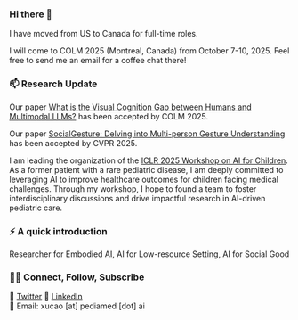 ### Hi there 👋

<!--
**IrohXu/IrohXu** is a ✨ _special_ ✨ repository because its `README.md` (this file) appears on your GitHub profile.

Here are some ideas to get you started:

- 🔭 I’m currently working on ...
- 🌱 I’m currently learning ...
- 👯 I’m looking to collaborate on ...
- 🤔 I’m looking for help with ...
- 💬 Ask me about ...
- 📫 How to reach me: ...
- 😄 Pronouns: ...
- ⚡ Fun fact: ...
-->

I have moved from US to Canada for full-time roles.      

I will come to COLM 2025 (Montreal, Canada) from October 7-10, 2025. Feel free to send me an email for a coffee chat there!

### 📫 Research Update    

Our paper [What is the Visual Cognition Gap between Humans and Multimodal LLMs?](https://arxiv.org/pdf/2406.10424) has been accepted by COLM 2025.

Our paper [SocialGesture: Delving into Multi-person Gesture Understanding](https://openaccess.thecvf.com/content/CVPR2025/papers/Cao_SocialGesture_Delving_into_Multi-person_Gesture_Understanding_CVPR_2025_paper.pdf) has been accepted by CVPR 2025.

I am leading the organization of the [ICLR 2025 Workshop on AI for Children](https://pediamedai.com/ai4chl/). As a former patient with a rare pediatric disease, I am deeply committed to leveraging AI to improve healthcare outcomes for children facing medical challenges. Through my workshop, I hope to found a team to foster interdisciplinary discussions and drive impactful research in AI-driven pediatric care.

### ⚡️ A quick introduction

Researcher for Embodied AI, AI for Low-resource Setting, AI for Social Good        

### 🤝🏻 Connect, Follow, Subscribe
🤔 [Twitter](https://twitter.com/IrohXu)
🤔 [LinkedIn](https://www.linkedin.com/in/irohxu)    
🤔 Email: xucao [at] pediamed [dot] ai   



<!-- ### 📈 GitHub Stats -->

<!-- [![IrohXu's github stats](https://github-readme-stats.vercel.app/api?username=IrohXu&count_private=true&show_icons=true)](https://github.com/irohxu/github-readme-stats)  -->
<!-- [![Top Langs](https://github-readme-stats.vercel.app/api/top-langs/?username=IrohXu&langs_count=5)](https://github.com/irohxu/github-readme-stats) -->


